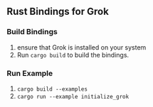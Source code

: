 ## Rust Bindings for Grok

### Build Bindings

1. ensure that Grok is installed on your system
1. Run `cargo build` to build the bindings.

### Run Example

1. `cargo build --examples`
1. `cargo run --example initialize_grok`
